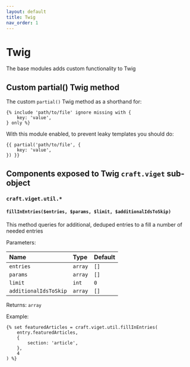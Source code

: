 ```yaml
---
layout: default
title: Twig
nav_order: 1
---
```


# Twig

The base modules adds custom functionality to Twig

## Custom partial() Twig method

The custom `partial()` Twig method as a shorthand for:

<!-- {% raw %} -->
```twig
{% include 'path/to/file' ignore missing with {
    key: 'value',
} only %}
```
<!-- {% endraw %} -->

With this module enabled, to prevent leaky templates you should do:

<!-- {% raw %} -->
```twig
{{ partial('path/to/file', {
    key: 'value',
}) }}
```
<!-- {% endraw %} -->

## Components exposed to Twig `craft.viget` sub-object

### `craft.viget.util.*`

#### `fillInEntries($entries, $params, $limit, $additionalIdsToSkip)`

This method queries for additional, deduped entries to a fill a number of needed entries

Parameters:

| Name                  | Type    | Default |
|:----------------------|:--------|:--------|
| `entries`             | `array` | `[]`    |
| `params`              | `array` | `[]`    |
| `limit`               | `int`   | `0`     |
| `additionalIdsToSkip` | `array` | `[]`    |

Returns: `array`

Example:

<!-- {% raw %} -->
```twig
{% set featuredArticles = craft.viget.util.fillInEntries(
    entry.featuredArticles,
    {
        section: 'article',
    },
    4
) %}
```
<!-- {% endraw %} -->
